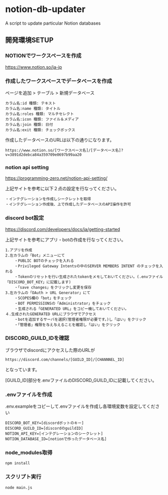 # notion-db-updater
A script to update particular Notion databases

## 開発環境SETUP

### NOTIONでワークスペースを作成
https://www.notion.so/ja-jp

### 作成したワークスペースでデータベースを作成
ページを追加 > テーブル > 新規データベース
```
カラム名:id 種類: テキスト
カラム名:name 種類: タイトル
カラム名:roles 種類: マルチセレクト
カラム名:icon 種類: ファイル＆メディア
カラム名:join 種類: 日付
カラム名:exit 種類: チェックボックス
```

作成したデータベースのURLは以下の通りになります。
```
https://www.notion.so/[ワークスペース名]/[データベース名]?v=3891d2debca84a359709e0697b99aa20
```

### notion api setting
https://programming-zero.net/notion-api-setting/

上記サイトを参考に以下２点の設定を行なってください。
```
・インテグレーションを作成しシークレットを取得
・インテグレーション作成後、上で作成したデータベースのAPI操作を許可
```

### discord bot設定
https://discord.com/developers/docs/ja/getting-started

上記サイトを参考にアプリ・botの作成を行なってください。
```
1.アプリを作成
2.左カラムの「Bot」メニューにて
    ・PUBLIC BOTのチェックを入れる
    ・Privileged Gateway Intentsの中のSERVER MEMBERS INTENT のチェックを入れる
    ・Tokenのリセットを行い生成されたtokenをメモしておいてください。(.envファイル「DISCORD_BOT_KEY」に記載します)
    ・「save changes」をクリックし変更を保存
3.左カラムの「OAuth > URL Generator」にて
    ・SCOPES欄の「bot」をチェック
    ・BOT PERMISSIONSの「Administrator」をチェック
    ・生成される「GENERATED URL」をコピー機しておいてください。
４.生成されたGENERATED URLにブラウザでアクセス
    ・botを追加するサーバを選択(管理者権限が必要です。)し「はい」をクリック
    ・「管理者」権限を与え与えることを確認し「はい」をクリック
```

### DISCORD_GUILD_IDを確認
ブラウザでdiscordにアクセスした際のURLが
```
https://discord.com/channels/[GUILD_ID]/[CHANNNEL_ID]
```
となっています。

[GUILD_ID]部分を.envファイルのDISCORD_GUILD_IDに記載してください。

### .envファイルを作成
.env.exampleをコピーして.envファイルを作成し各環境変数を設定してください
```
DISCORD_BOT_KEY=[discordボットのキー]
DISCORD_GUILD_ID=[discordのguildID]
NOTION_API_KEY=[インテグレーションのシークレット]
NOTION_DATABASE_ID=[notionで作ったデータベース名]
```

### node_modules取得
```
npm install
```

### スクリプト実行
```
node main.js
```
